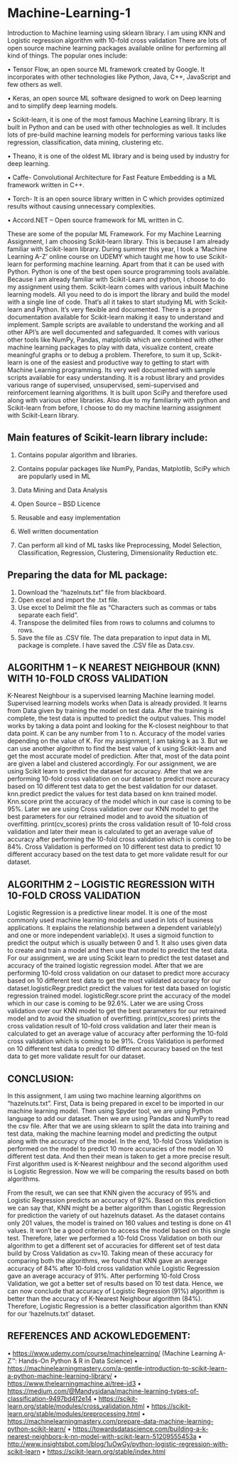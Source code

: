 # Machine-Learning-1

Introduction to Machine learning using sklearn library. I am using KNN and Logistic regression algorithm with 10-fold cross validation
There are lots of open source machine learning packages available online for performing all kind of things. The popular ones include:

•	Tensor Flow, an open source ML framework created by Google. It incorporates with other technologies like Python, Java, C++, JavaScript and few others as well. 

•	Keras, an open source ML software designed to work on Deep learning and to simplify deep learning models. 

•	Scikit-learn, it is one of the most famous Machine Learning library. It is built in Python and can be used with other technologies as well. It includes lots of pre-build machine learning models for performing various tasks like regression, classification, data mining, clustering etc.

•	Theano, it is one of the oldest ML library and is being used by industry for deep learning.

•	Caffe- Convolutional Architecture for Fast Feature Embedding is a ML framework written in C++.

•	Torch- It is an open source library written in C which provides optimized results without causing unnecessary complexities. 

•	Accord.NET – Open source framework for ML written in C.

These are some of the popular ML Framework. For my Machine Learning Assignment, I am choosing Scikit-learn library. This is because I am already familiar with Scikit-learn library. During summer this year, I took a ‘Machine Learning A-Z’ online course on UDEMY which taught me how to use Scikit-learn for performing machine learning. Apart from that it can be used with Python. Python is one of the best open source programming tools available. Because I am already familiar with Scikit-Learn and python, I choose to do my assignment using them. Scikit-learn comes with various inbuilt Machine learning models. All you need to do is import the library and build the model with a single line of code. That’s all it takes to start studying ML with Scikit-learn and Python. It’s very flexible and documented. There is a proper documentation available for Scikit-learn making it easy to understand and implement. Sample scripts are available to understand the working and all other API’s are well documented and safeguarded. It comes with various other tools like NumPy, Pandas, matplotlib which are combined with other machine learning packages to play with data, visualize content, create meaningful graphs or to debug a problem. Therefore, to sum it up, Scikit-learn is one of the easiest and productive way to getting to start with Machine Learning programming. Its very well documented with sample scripts available for easy understanding. It is a robust library and provides various range of supervised, unsupervised, semi-supervised and reinforcement learning algorithms. It is built upon SciPy and therefore used along with various other libraries. Also due to my familiarity with python and Scikit-learn from before, I choose to do my machine learning assignment with Scikit-Learn library.  

## Main features of Scikit-learn library include:

1. Contains popular algorithm and libraries.

2. Contains popular packages like NumPy, Pandas, Matplotlib, SciPy which are popularly used in ML 

3. Data Mining and Data Analysis

4. Open Source – BSD Licence

5. Reusable and easy implementation

6. Well written documentation

7. Can perform all kind of ML tasks like Preprocessing, Model Selection, Classification, Regression, Clustering, Dimensionality Reduction etc.

## Preparing the data for ML package:
1.	Download the “hazelnuts.txt” file from blackboard.
2.	Open excel and import the .txt file.
3.	Use excel to Delimit the file as “Characters such as commas or tabs separate each field”.
4.	Transpose the delimited files from rows to columns and columns to rows.
5.  Save the file as .CSV file. The data preparation to input data in ML package is complete. I have saved the .CSV file as Data.csv.

## ALGORITHM 1 – K NEAREST NEIGHBOUR (KNN) WITH 10-FOLD CROSS VALIDATION
K-Nearest Neighbour is a supervised learning Machine learning model. Supervised learning models works when Data is already provided. It learns from Data given by training the model on test data. After the training is complete, the test data is inputted to predict the output values. This model works by taking a data point and looking for the K-closest neighbour to that data point. K can be any number from 1 to n. Accuracy of the model varies depending on the value of K. For my assignment, I am taking k as 3. But we can use another algorithm to find the best value of k using Scikit-learn and get the most accurate model of prediction. After that, most of the data point are given a label and clustered accordingly. For our assignment, we are using Scikit learn to predict the dataset for accuracy. After that we are performing 10-fold cross validation on our dataset to predict more accuracy based on 10 different test data to get the best validation for our dataset. 
knn.predict predict the values for test data based on knn trained model. Knn.score print the accuracy of the model which in our case is coming to be 95%. Later we are using Cross validation over our KNN model  to get the best parameters for our retrained model and to avoid the situation of overfitting. print(cv_scores) prints the cross validation result of 10-fold cross validation and later their mean is calculated to get an average value of accuracy after performing the 10-fold cross validation which is coming to be 84%. Cross Validation is performed on 10 different test data to predict 10 different accuracy based on the test data to get more validate result for our dataset.

## ALGORITHM 2 – LOGISTIC REGRESSION WITH 10-FOLD CROSS VALIDATION
Logistic Regression is a predictive linear model. It is one of the most commonly used machine learning models and used in lots of business applications. It explains the relationship between a dependent variable(y) and one or more independent variable(x). It uses a sigmoid function to predict the output which is usually between 0 and 1. It also uses given data to create and train a model and then use that model to predict the test data. For our assignment, we are using Scikit learn to predict the test dataset and accuracy of the trained logistic regression model. After that we are performing 10-fold cross validation on our dataset to predict more accuracy based on 10 different test data to get the most validated accuracy for our dataset.logisticRegr.predict predict the values for test data based on logistic regression trained model. logisticRegr.score print the accuracy of the model which in our case is coming to be 92.6%. Later we are using Cross validation over our KNN model  to get the best parameters for our retrained model and to avoid the situation of overfitting. print(cv_scores) prints the cross validation result of 10-fold cross validation and later their mean is calculated to get an average value of accuracy after performing the 10-fold cross validation which is coming to be 91%. Cross Validation is performed on 10 different test data to predict 10 different accuracy based on the test data to get more validate result for our dataset.

## CONCLUSION:
In this assignment, I am using two machine learning algorithms on “hazelnuts.txt”. First, Data is being prepared in excel to be imported in our machine learning model. Then using Spyder tool, we are using Python language to add our dataset. Then we are using Pandas and NumPy to read the csv file. After that we are using sklearn to split the data into training and test data, making the machine learning model and predicting the output along with the accuracy of the model. In the end, 10-fold Cross Validation is performed on the model to predict 10 more accuracies of the model on 10 different test data. And then their mean is taken to get a more precise result. First algorithm used is K-Nearest neighbour and the second algorithm used is Logistic Regression. Now we will be comparing the results based on both algorithms.

From the result, we can see that KNN given the accuracy of 95% and Logistic Regression predicts an accuracy of 92%. Based on this prediction we can say that, KNN might be a better algorithm than Logistic Regression for prediction the variety of out hazelnuts dataset. As the dataset contains only 201 values, the model is trained on 160 values and testing is done on 41 values. It won’t be a good criterion to access the model based on this single test. Therefore, later we performed a 10-fold Cross Validation on both our algorithm to get a different set of accuracies for different set of test data build by Cross Validation as cv=10. Taking mean of these accuracy for comparing both the algorithms, we found that KNN gave an average accuracy of 84% after 10-fold cross validation while Logistic Regression gave an average accuracy of 91%. After performing 10-fold Cross Validation, we got a better set of results based on 10 test data. Hence, we can now conclude that accuracy of Logistic Regression (91%) algorithm is better than the accuracy of K-Nearest Neighbour algorithm (84%). Therefore, Logistic Regression is a better classification algorithm than KNN for our ‘hazelnuts.txt’ dataset.


## REFERENCES AND ACKOWLEDGEMENT: 
•	https://www.udemy.com/course/machinelearning/ (Machine Learning A-Z™: Hands-On Python & R in Data Science)
•	https://machinelearningmastery.com/a-gentle-introduction-to-scikit-learn-a-python-machine-learning-library/
•	https://www.thelearningmachine.ai/tree-id3
•	https://medium.com/@Mandysidana/machine-learning-types-of-classification-9497bd4f2e14
•	https://scikit-learn.org/stable/modules/cross_validation.html 
•	https://scikit-learn.org/stable/modules/preprocessing.html
•	https://machinelearningmastery.com/prepare-data-machine-learning-python-scikit-learn/
•	https://towardsdatascience.com/building-a-k-nearest-neighbors-k-nn-model-with-scikit-learn-51209555453a
•	http://www.insightsbot.com/blog/1uOwGy/python-logistic-regression-with-scikit-learn
•	https://scikit-learn.org/stable/index.html
